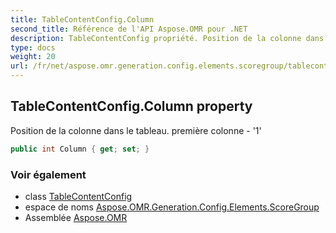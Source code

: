 ```yaml
---
title: TableContentConfig.Column
second_title: Référence de l'API Aspose.OMR pour .NET
description: TableContentConfig propriété. Position de la colonne dans le tableau. première colonne  1
type: docs
weight: 20
url: /fr/net/aspose.omr.generation.config.elements.scoregroup/tablecontentconfig/column/
---
```

## TableContentConfig.Column property

Position de la colonne dans le tableau. première colonne - '1'

```csharp
public int Column { get; set; }
```

### Voir également

* class [TableContentConfig](../)
* espace de noms [Aspose.OMR.Generation.Config.Elements.ScoreGroup](../../tablecontentconfig/)
* Assemblée [Aspose.OMR](../../../)


